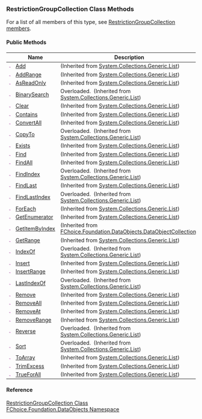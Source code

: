 ﻿### RestrictionGroupCollection Class Methods

For a list of all members of this type, see [RestrictionGroupCollection members](fcSDK~FChoice.Foundation.DataObjects.RestrictionGroupCollection_members.md).

#### Public Methods

|   | Name | Description |
| --- | --- | --- |
| ![Public Method](dotnetimages/publicMethod.png) | [Add](#) | (Inherited from [System.Collections.Generic.List<RestrictionGroup>](#)) |
| ![Public Method](dotnetimages/publicMethod.png) | [AddRange](#) | (Inherited from [System.Collections.Generic.List<RestrictionGroup>](#)) |
| ![Public Method](dotnetimages/publicMethod.png) | [AsReadOnly](#) | (Inherited from [System.Collections.Generic.List<RestrictionGroup>](#)) |
| ![Public Method](dotnetimages/publicMethod.png) | [BinarySearch](#) | Overloaded.  (Inherited from [System.Collections.Generic.List<RestrictionGroup>](#)) |
| ![Public Method](dotnetimages/publicMethod.png) | [Clear](#) | (Inherited from [System.Collections.Generic.List<RestrictionGroup>](#)) |
| ![Public Method](dotnetimages/publicMethod.png) | [Contains](#) | (Inherited from [System.Collections.Generic.List<RestrictionGroup>](#)) |
| ![Public Method](dotnetimages/publicMethod.png) | [ConvertAll](#) | (Inherited from [System.Collections.Generic.List<RestrictionGroup>](#)) |
| ![Public Method](dotnetimages/publicMethod.png) | [CopyTo](#) | Overloaded.  (Inherited from [System.Collections.Generic.List<RestrictionGroup>](#)) |
| ![Public Method](dotnetimages/publicMethod.png) | [Exists](#) | (Inherited from [System.Collections.Generic.List<RestrictionGroup>](#)) |
| ![Public Method](dotnetimages/publicMethod.png) | [Find](#) | (Inherited from [System.Collections.Generic.List<RestrictionGroup>](#)) |
| ![Public Method](dotnetimages/publicMethod.png) | [FindAll](#) | (Inherited from [System.Collections.Generic.List<RestrictionGroup>](#)) |
| ![Public Method](dotnetimages/publicMethod.png) | [FindIndex](#) | Overloaded.  (Inherited from [System.Collections.Generic.List<RestrictionGroup>](#)) |
| ![Public Method](dotnetimages/publicMethod.png) | [FindLast](#) | (Inherited from [System.Collections.Generic.List<RestrictionGroup>](#)) |
| ![Public Method](dotnetimages/publicMethod.png) | [FindLastIndex](#) | Overloaded.  (Inherited from [System.Collections.Generic.List<RestrictionGroup>](#)) |
| ![Public Method](dotnetimages/publicMethod.png) | [ForEach](#) | (Inherited from [System.Collections.Generic.List<RestrictionGroup>](#)) |
| ![Public Method](dotnetimages/publicMethod.png) | [GetEnumerator](#) | (Inherited from [System.Collections.Generic.List<RestrictionGroup>](#)) |
| ![Public Method](dotnetimages/publicMethod.png) | [GetItemByIndex](fcSDK~FChoice.Foundation.DataObjects.DataObjectCollection`1~GetItemByIndex.md) | (Inherited from [FChoice.Foundation.DataObjects.DataObjectCollection<RestrictionGroup>](fcSDK~FChoice.Foundation.DataObjects.DataObjectCollection`1.md)) |
| ![Public Method](dotnetimages/publicMethod.png) | [GetRange](#) | (Inherited from [System.Collections.Generic.List<RestrictionGroup>](#)) |
| ![Public Method](dotnetimages/publicMethod.png) | [IndexOf](#) | Overloaded.  (Inherited from [System.Collections.Generic.List<RestrictionGroup>](#)) |
| ![Public Method](dotnetimages/publicMethod.png) | [Insert](#) | (Inherited from [System.Collections.Generic.List<RestrictionGroup>](#)) |
| ![Public Method](dotnetimages/publicMethod.png) | [InsertRange](#) | (Inherited from [System.Collections.Generic.List<RestrictionGroup>](#)) |
| ![Public Method](dotnetimages/publicMethod.png) | [LastIndexOf](#) | Overloaded.  (Inherited from [System.Collections.Generic.List<RestrictionGroup>](#)) |
| ![Public Method](dotnetimages/publicMethod.png) | [Remove](#) | (Inherited from [System.Collections.Generic.List<RestrictionGroup>](#)) |
| ![Public Method](dotnetimages/publicMethod.png) | [RemoveAll](#) | (Inherited from [System.Collections.Generic.List<RestrictionGroup>](#)) |
| ![Public Method](dotnetimages/publicMethod.png) | [RemoveAt](#) | (Inherited from [System.Collections.Generic.List<RestrictionGroup>](#)) |
| ![Public Method](dotnetimages/publicMethod.png) | [RemoveRange](#) | (Inherited from [System.Collections.Generic.List<RestrictionGroup>](#)) |
| ![Public Method](dotnetimages/publicMethod.png) | [Reverse](#) | Overloaded.  (Inherited from [System.Collections.Generic.List<RestrictionGroup>](#)) |
| ![Public Method](dotnetimages/publicMethod.png) | [Sort](#) | Overloaded.  (Inherited from [System.Collections.Generic.List<RestrictionGroup>](#)) |
| ![Public Method](dotnetimages/publicMethod.png) | [ToArray](#) | (Inherited from [System.Collections.Generic.List<RestrictionGroup>](#)) |
| ![Public Method](dotnetimages/publicMethod.png) | [TrimExcess](#) | (Inherited from [System.Collections.Generic.List<RestrictionGroup>](#)) |
| ![Public Method](dotnetimages/publicMethod.png) | [TrueForAll](#) | (Inherited from [System.Collections.Generic.List<RestrictionGroup>](#)) |





#### Reference

[RestrictionGroupCollection Class](fcSDK~FChoice.Foundation.DataObjects.RestrictionGroupCollection.md)  
[FChoice.Foundation.DataObjects Namespace](fcSDK~FChoice.Foundation.DataObjects_namespace.md)